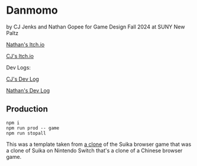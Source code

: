 # Danmomo 

by CJ Jenks and Nathan Gopee for Game Design Fall 2024 at SUNY New Paltz

[Nathan's Itch.io](https://ndg8743.itch.io/danmomo-game)

[CJ's Itch.io](https://iron768.itch.io/danmomo-game)

Dev Logs:

[CJ's Dev Log](https://github.com/ndg8743/Danmomo/blob/main/jenks-devlog.md) 

[Nathan's Dev Log](https://github.com/ndg8743/Danmomo/blob/main/gopee-devlog.md)

## Production

```
npm i
npm run prod -- game
npm run stopall
```

This was a template taken from [a clone](https://github.com/Raattis/melon_game) of the Suika browser game that was a clone of Suika on Nintendo Switch that's a clone of a Chinese browser game.
